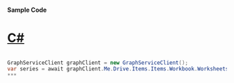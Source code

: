 #### Sample Code
# [C#](#tab/c-sharp)

```C#

GraphServiceClient graphClient = new GraphServiceClient();
var series = await graphClient.Me.Drive.Items.Items.Workbook.Worksheets.Worksheets.Charts.Charts.Series.Request().GetAsync();
*** 

```